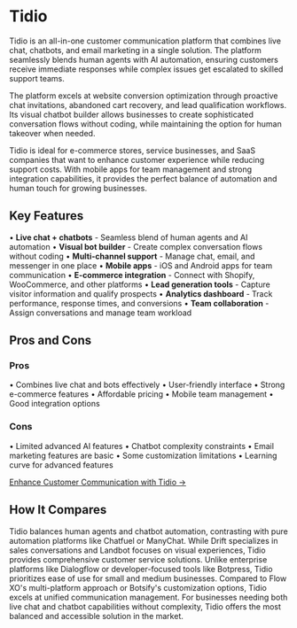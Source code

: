 # Tidio

Tidio is an all-in-one customer communication platform that combines live chat, chatbots, and email marketing in a single solution. The platform seamlessly blends human agents with AI automation, ensuring customers receive immediate responses while complex issues get escalated to skilled support teams.

The platform excels at website conversion optimization through proactive chat invitations, abandoned cart recovery, and lead qualification workflows. Its visual chatbot builder allows businesses to create sophisticated conversation flows without coding, while maintaining the option for human takeover when needed.

Tidio is ideal for e-commerce stores, service businesses, and SaaS companies that want to enhance customer experience while reducing support costs. With mobile apps for team management and strong integration capabilities, it provides the perfect balance of automation and human touch for growing businesses.

## Key Features

• **Live chat + chatbots** - Seamless blend of human agents and AI automation
• **Visual bot builder** - Create complex conversation flows without coding
• **Multi-channel support** - Manage chat, email, and messenger in one place
• **Mobile apps** - iOS and Android apps for team communication
• **E-commerce integration** - Connect with Shopify, WooCommerce, and other platforms
• **Lead generation tools** - Capture visitor information and qualify prospects
• **Analytics dashboard** - Track performance, response times, and conversions
• **Team collaboration** - Assign conversations and manage team workload

## Pros and Cons

### Pros
• Combines live chat and bots effectively
• User-friendly interface
• Strong e-commerce features
• Affordable pricing
• Mobile team management
• Good integration options

### Cons
• Limited advanced AI features
• Chatbot complexity constraints
• Email marketing features are basic
• Some customization limitations
• Learning curve for advanced features

[Enhance Customer Communication with Tidio →](https://www.tidio.com)

## How It Compares

Tidio balances human agents and chatbot automation, contrasting with pure automation platforms like Chatfuel or ManyChat. While Drift specializes in sales conversations and Landbot focuses on visual experiences, Tidio provides comprehensive customer service solutions. Unlike enterprise platforms like Dialogflow or developer-focused tools like Botpress, Tidio prioritizes ease of use for small and medium businesses. Compared to Flow XO's multi-platform approach or Botsify's customization options, Tidio excels at unified communication management. For businesses needing both live chat and chatbot capabilities without complexity, Tidio offers the most balanced and accessible solution in the market.
